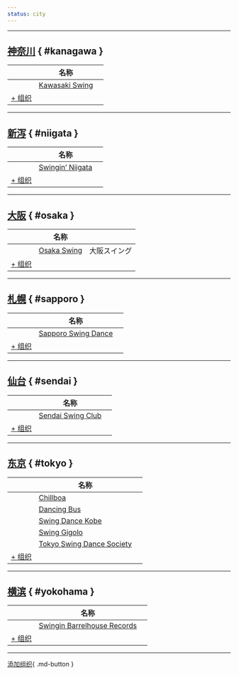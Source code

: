 ```yaml
---
status: city
---
```


---

## <a id=kanagawa></a>[神奈川](#kanagawa) { #kanagawa }

| | 名称 | |
| --- | --- | --- |
| | [Kawasaki Swing](kawasaki-swing.md) |  |
| [+ 组织](https://github.com/swingdance/orgs/issues/new?assignees=&labels=add+org&projects=&template=02-add_entity.yml&title=Add%20Org%3A%20ja_JP%20%E2%80%A2%20%3CName%3E&region=ja_JP&province=Kanagawa&city=Kanagawa)

---

## <a id=niigata></a>[新泻](#niigata) { #niigata }

| | 名称 | |
| --- | --- | --- |
| | [Swingin’ Niigata](swingin-niigata.md) |  |
| [+ 组织](https://github.com/swingdance/orgs/issues/new?assignees=&labels=add+org&projects=&template=02-add_entity.yml&title=Add%20Org%3A%20ja_JP%20%E2%80%A2%20%3CName%3E&region=ja_JP&province=Niigata&city=Niigata)

---

## <a id=osaka></a>[大阪](#osaka) { #osaka }

| | 名称 | |
| --- | --- | --- |
| | [Osaka Swing](osaka-swing.md) | 大阪スイング |
| [+ 组织](https://github.com/swingdance/orgs/issues/new?assignees=&labels=add+org&projects=&template=02-add_entity.yml&title=Add%20Org%3A%20ja_JP%20%E2%80%A2%20%3CName%3E&region=ja_JP&province=Osaka&city=Osaka)

---

## <a id=sapporo></a>[札幌](#sapporo) { #sapporo }

| | 名称 | |
| --- | --- | --- |
| | [Sapporo Swing Dance](sapporo-swing-dance.md) |  |
| [+ 组织](https://github.com/swingdance/orgs/issues/new?assignees=&labels=add+org&projects=&template=02-add_entity.yml&title=Add%20Org%3A%20ja_JP%20%E2%80%A2%20%3CName%3E&region=ja_JP&province=Sapporo&city=Sapporo)

---

## <a id=sendai></a>[仙台](#sendai) { #sendai }

| | 名称 | |
| --- | --- | --- |
| | [Sendai Swing Club](sendai-swing-club.md) |  |
| [+ 组织](https://github.com/swingdance/orgs/issues/new?assignees=&labels=add+org&projects=&template=02-add_entity.yml&title=Add%20Org%3A%20ja_JP%20%E2%80%A2%20%3CName%3E&region=ja_JP&province=Sendai&city=Sendai)

---

## <a id=tokyo></a>[东京](#tokyo) { #tokyo }

| | 名称 | |
| --- | --- | --- |
| | [Chillboa](chillboa.md) |  |
| | [Dancing Bus](dancing-bus.md) |  |
| | [Swing Dance Kobe](swing-dance-kobe.md) |  |
| | [Swing Gigolo](swing-gigolo.md) |  |
| | [Tokyo Swing Dance Society](tokyo-swing-dance-society.md) |  |
| [+ 组织](https://github.com/swingdance/orgs/issues/new?assignees=&labels=add+org&projects=&template=02-add_entity.yml&title=Add%20Org%3A%20ja_JP%20%E2%80%A2%20%3CName%3E&region=ja_JP&province=Tokyo&city=Tokyo)

---

## <a id=yokohama></a>[横滨](#yokohama) { #yokohama }

| | 名称 | |
| --- | --- | --- |
| | [Swingin Barrelhouse Records](swingin-barrelhouse-records.md) |  |
| [+ 组织](https://github.com/swingdance/orgs/issues/new?assignees=&labels=add+org&projects=&template=02-add_entity.yml&title=Add%20Org%3A%20ja_JP%20%E2%80%A2%20%3CName%3E&region=ja_JP&province=Yokohama&city=Yokohama)

---

[添加组织](https://github.com/swingdance/orgs/issues/new?assignees=&labels=add+org&projects=&template=02-add_entity.yml&title=Add%20Org%3A%20ja_JP%20%E2%80%A2%20%3CName%3E&region=ja_JP&province=&city=){ .md-button }
